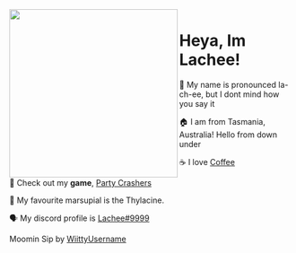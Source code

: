 <img align="left" src="https://d.lu.je/avatar/lachee?size=2048" width=300>

# Heya, Im Lachee!
 
 💬 My name is pronounced la-ch-ee, but I dont mind how you say it
 
 🏠 I am from Tasmania, Australia! Hello from down under
  
 ☕ I love [Coffee](https://ko-fi.com/lachee)
  
 🚗 Check out my **game**, [Party Crashers](http://www.partycrashersgame.com/)
 
 🐅 My favourite marsupial is the Thylacine.
 
 🗣 My discord profile is [Lachee#9999](https://discord.com/users/130973321683533824)
 
Moomin Sip by [
WiittyUsername](https://www.youtube.com/watch?v=tozUcjXGe0w)

<!---
oh you found my notes... you are nosy aint ya.

Well while you are here, check out my twitter! https://twitter.com/Lachee_
I share a lot of cool game stuff and art on it

Highlight this in Discord API server and I will give you a pat or something. Im Lachee#9999.

--->

<!--
<hr>
**Hacktober Notice**

I will _not_ be accepting "spelling and grammar" changes for any of my repositories during this month. 
Its my opinion that Hacktober is here to encourage useful collaberation and contribution too projects. While spelling corrections are useful, I feel that they are not in the spirit of hacktoberfest and are done "just to get free stuff".
-->

